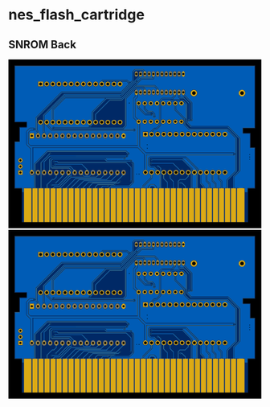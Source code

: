# nes_flash_cartridge

## SNROM Back

![Alt text](./nes_snrom_back.svg)
<img src="./nes_snrom_back.svg">